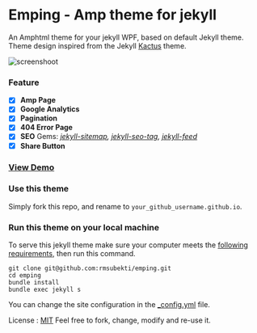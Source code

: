 # Emping - Amp theme for jekyll
An Amphtml theme for your jekyll WPF, based on default Jekyll theme. Theme design inspired from the Jekyll [Kactus](https://github.com/nickbalestra/kactus) theme.

![screenshoot](https://github.com/rmsubekti/emping/raw/master/Screenshot.png)

### Feature

- [x] **Amp Page**
- [x] **Google Analytics**
- [x] **Pagination**
- [x] **404 Error Page**
- [x] **SEO** Gems: *[jekyll-sitemap](https://github.com/jekyll/jekyll-sitemap), [jekyll-seo-tag](https://github.com/jekyll/jekyll-seo-tag), [jekyll-feed](https://github.com/jekyll/jekyll-feed)*
- [x] **Share Button**

### [View Demo](http://rmsubekti.github.io/emping)

### Use this theme
Simply fork this repo, and rename to `your_github_username.github.io`.

### Run this theme on your local machine
To serve this jekyll theme make sure your computer meets the [following requirements](https://jekyllrb.com/docs/installation/#requirements), then run this command.

```
git clone git@github.com:rmsubekti/emping.git
cd emping
bundle install
bundle exec jekyll s
```

You can change the site configuration in the [_config.yml](https://github.com/rmsubekti/emping/blob/master/_config.yml) file.

License : [MIT](https://github.com/rmsubekti/emping/blob/master/LICENSE.md)
Feel free to fork, change, modify and re-use it.

